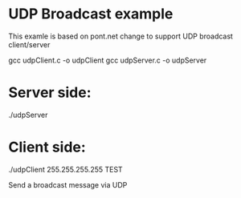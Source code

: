 UDP Broadcast example
=====================

This examle is based on pont.net
change to support UDP broadcast client/server

gcc udpClient.c -o udpClient
gcc udpServer.c -o udpServer

Server side:
============

./udpServer

Client side:
============

./udpClient 255.255.255.255 TEST

Send a broadcast message via UDP

 